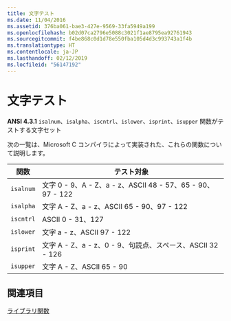 ```yaml
---
title: 文字テスト
ms.date: 11/04/2016
ms.assetid: 376ba061-bae3-427e-9569-33fa5949a199
ms.openlocfilehash: b02d07ca2796e5088c3021f1ae8795ea92761943
ms.sourcegitcommit: f4be868c0d1d78e550fba105d4d3c993743a1f4b
ms.translationtype: HT
ms.contentlocale: ja-JP
ms.lasthandoff: 02/12/2019
ms.locfileid: "56147192"
---
```

# <a name="character-testing"></a>文字テスト

**ANSI 4.3.1** `isalnum`、`isalpha`、`iscntrl`、`islower`、`isprint`、`isupper` 関数がテストする文字セット

次の一覧は、Microsoft C コンパイラによって実装された、これらの関数について説明します。

|関数|テスト対象|
|--------------|---------------|
|`isalnum`|文字 0 - 9、A - Z、a - z、ASCII 48 - 57、65 - 90、97 - 122|
|`isalpha`|文字 A - Z、a - z、ASCII 65 - 90、97 - 122|
|`iscntrl`|ASCII 0 - 31、127|
|`islower`|文字 a - z、ASCII 97 - 122|
|`isprint`|文字 A - Z、a - z、0 - 9、句読点、スペース、ASCII 32 - 126|
|`isupper`|文字 A - Z、ASCII 65 - 90|

## <a name="see-also"></a>関連項目

[ライブラリ関数](../c-language/library-functions.md)
